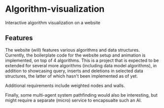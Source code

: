 # Algorithm-visualization
Interactive algorithm visualization on a website 

## Features

The website (will) features various algorithms and data structures. Currently, the boilerplate code for the website setup and animation is implemented, on top of 4 algorithms. This is a project that is expected to be extended for several more algorithms (including data model algorithms), in addition to showcasing query, inserts and deletions in selected data structures, the latter of which hasn't been implemented as of yet.

Additional requirements include weighted nodes and walls.

Finally, some multi-agent system pathfinding would also be interesting, but might require a separate (micro) service to encapsualte such an AI.

